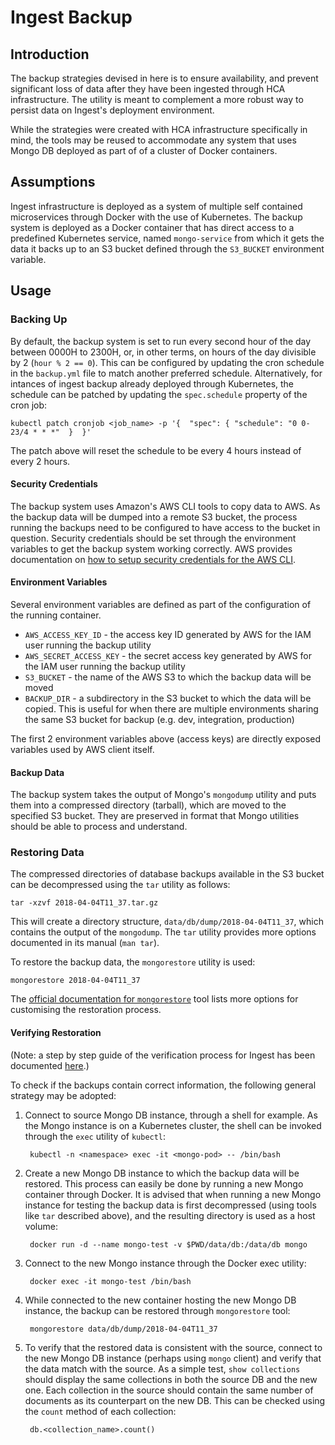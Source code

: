 # Ingest Backup

## Introduction
The backup strategies devised in here is to ensure availability, and prevent significant loss of data after they have been ingested through HCA infrastructure. The utility is meant to complement a more robust way to persist data on Ingest's deployment environment.

While the strategies were created with HCA infrastructure specifically in mind, the tools may be reused to accommodate any system that uses Mongo DB deployed as part of of a cluster of Docker containers.

## Assumptions
Ingest infrastructure is deployed as a system of multiple self contained microservices through Docker with the use of Kubernetes. The backup system is deployed as a Docker container that has direct access to a predefined Kubernetes service, named `mongo-service` from which it gets the data it backs up to an S3 bucket defined through the `S3_BUCKET` environment variable.

## Usage

### Backing Up
By default, the backup system is set to run every second hour of the day between 0000H to 2300H, or, in other terms, on hours of the day divisible by 2 (`hour % 2 == 0`). This can be configured by updating the cron schedule in the `backup.yml` file to match another preferred schedule. Alternatively, for intances of ingest backup already deployed through Kubernetes, the schedule can be patched by updating the `spec.schedule` property of the cron job:

```
kubectl patch cronjob <job_name> -p '{  "spec": { "schedule": "0 0-23/4 * * *"  }  }'
```

The patch above will reset the schedule to be every 4 hours instead of every 2 hours.

#### Security Credentials
The backup system uses Amazon's AWS CLI tools to copy data to AWS. As the backup data will be dumped into a remote S3 bucket, the process running the backups need to be configured to have access to the bucket in question. Security credentials should be set through the environment variables to get the backup system working correctly. AWS provides documentation on [how to setup security credentials for the AWS CLI](https://docs.aws.amazon.com/cli/latest/userguide/cli-chap-getting-started.html).

#### Environment Variables
Several environment variables are defined as part of the configuration of the running container.

* `AWS_ACCESS_KEY_ID` - the access key ID generated by AWS for the IAM user running the backup utility
* `AWS_SECRET_ACCESS_KEY` - the secret access key generated by AWS for the IAM user running the backup utility
* `S3_BUCKET` - the name of the AWS S3 to which the backup data will be moved
* `BACKUP_DIR` - a subdirectory in the S3 bucket to which the data will be copied. This is useful for when there are multiple environments sharing the same S3 bucket for backup (e.g. dev, integration, production)

The first 2 environment variables above (access keys) are directly exposed variables used by AWS client itself.

#### Backup Data
The backup system takes the output of Mongo's `mongodump` utility and puts them into a compressed directory (tarball), which are moved to the specified S3 bucket. They are preserved in format that Mongo utilities should be able to process and understand.

### Restoring Data
The compressed directories of database backups available in the S3 bucket can be decompressed using the `tar` utility as follows:

    tar -xzvf 2018-04-04T11_37.tar.gz

This will create a directory structure, `data/db/dump/2018-04-04T11_37`, which contains the output of the `mongodump`. The `tar` utility provides more options documented in its manual (`man tar`).

To restore the backup data, the `mongorestore` utility is used:

    mongorestore 2018-04-04T11_37

The [official documentation for `mongorestore`](https://docs.mongodb.com/manual/reference/program/mongorestore/) tool lists more options for customising the restoration process.

#### Verifying Restoration

(Note: a step by step guide of the verification process for Ingest has been documented [here](https://docs.google.com/document/d/1y2pgzoK2Xt7ZCGVt_big7Lfto5nSKvNNSc70yU38t0Y/edit?usp=sharing).)

To check if the backups contain correct information, the following general strategy may be adopted:

1) Connect to source Mongo DB instance, through a shell for example. As the Mongo instance is on a Kubernetes cluster, the shell can be invoked through the `exec` utility of `kubectl`:

        kubectl -n <namespace> exec -it <mongo-pod> -- /bin/bash

2) Create a new Mongo DB instance to which the backup data will be restored. This process can easily be done by running a new Mongo container through Docker. It is advised that when running a new Mongo instance for testing the backup data is first decompressed (using tools like `tar` described above), and the resulting directory is used as a host volume:

        docker run -d --name mongo-test -v $PWD/data/db:/data/db mongo

3) Connect to the new Mongo instance through the Docker exec utility:

        docker exec -it mongo-test /bin/bash

4) While connected to the new container hosting the new Mongo DB instance, the backup can be restored through `mongorestore` tool:

        mongorestore data/db/dump/2018-04-04T11_37

5) To verify that the restored data is consistent with the source, connect to the new Mongo DB instance (perhaps using `mongo` client) and verify that the data match with the source. As a simple test, `show collections` should display the same collections in both the source DB and the new one. Each collection in the source should contain the same number of documents as its counterpart on the new DB. This can be checked using the `count` method of each collection:

        db.<collection_name>.count()
